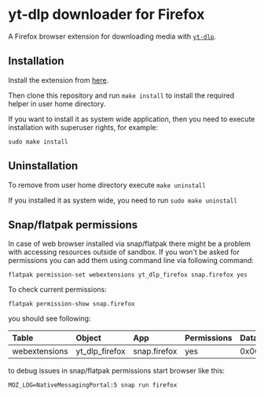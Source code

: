 # yt-dlp downloader for Firefox

A Firefox browser extension for downloading media with [`yt-dlp`](https://github.com/yt-dlp/yt-dlp).

## Installation

Install the extension from [here](https://addons.mozilla.org/en-US/firefox/addon/yt-dlp-downloader/).

Then clone this repository and run `make install` to install the required helper in user home directory.

If you want to install it as system wide application, then you need to execute installation with superuser rights, for example:

`sudo make install`

## Uninstallation
To remove from user home directory execute `make uninstall`

If you installed it as system wide, you need to run `sudo make uninstall`

## Snap/flatpak permissions

In case of web browser installed via snap/flatpak there might be a problem with accessing resources outside of sandbox. If you won't be asked for permissions you can add them using command line via following command:

```
flatpak permission-set webextensions yt_dlp_firefox snap.firefox yes
```

To check current permissions:

```
flatpak permission-show snap.firefox
```

you should see following:

| Table            | Object            | App          | Permissions  | Data |
| :--------------- |:----------------- | :----------- | :----------- | :--- |
| webextensions    | yt_dlp_firefox    | snap.firefox | yes          | 0x00 |


to debug issues in snap/flatpak permissions start browser like this:

```
MOZ_LOG=NativeMessagingPortal:5 snap run firefox
```
